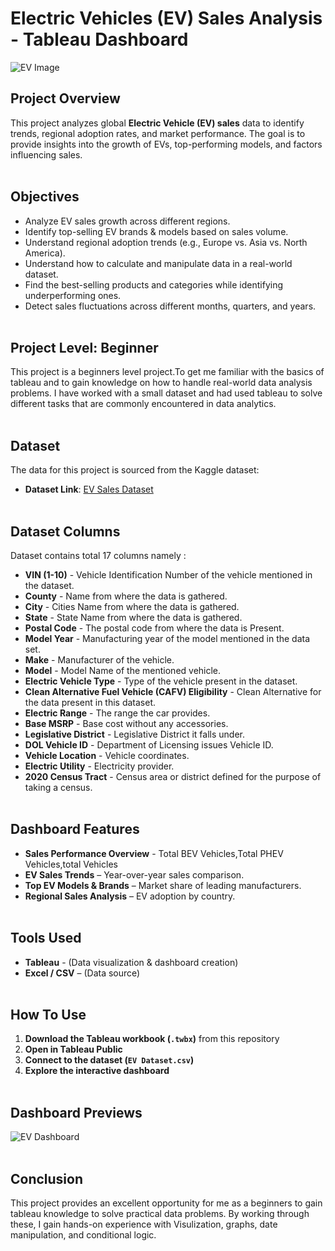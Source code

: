 # Electric Vehicles (EV) Sales Analysis - Tableau Dashboard  

![EV Image](https://github.com/user-attachments/assets/5dd4b7cb-3616-495d-b11b-171049bcdfb9)

## Project Overview
This project analyzes global **Electric Vehicle (EV) sales** data to identify trends, regional adoption rates, and market performance. The goal is to provide insights into the growth of EVs, top-performing models, and factors influencing sales. <br><br>


## Objectives
- Analyze EV sales growth across different regions.  
- Identify top-selling EV brands & models based on sales volume.
- Understand regional adoption trends (e.g., Europe vs. Asia vs. North America).  
- Understand how to calculate and manipulate data in a real-world dataset.
- Find the best-selling products and categories while identifying underperforming ones.
- Detect sales fluctuations across different months, quarters, and years.<br><br>


## Project Level: Beginner
This project is a beginners level project.To get me familiar with the basics of tableau and to gain knowledge on how to handle real-world data analysis problems. I have worked with a small dataset and had used tableau to solve different tasks that are commonly encountered in data analytics.<br><br>


## Dataset
The data for this project is sourced from the Kaggle dataset:
 - **Dataset Link**: [EV Sales Dataset](https://www.kaggle.com/datasets/mithilesh9/amazon-sales-data-analysis)<br><br>


## Dataset Columns
Dataset contains total 17 columns namely :

- **VIN (1-10)** - Vehicle Identification Number of the vehicle mentioned in the dataset.
- **County** - Name from where the data is gathered.
- **City** - Cities Name from where the data is gathered.
- **State** - State Name from where the data is gathered.
- **Postal Code** - The postal code from where the data is Present.
- **Model Year** - Manufacturing year of the model mentioned in the data set.
- **Make** - Manufacturer of the vehicle.
- **Model** - Model Name of the mentioned vehicle.
- **Electric Vehicle Type** - Type of the vehicle present in the dataset.
- **Clean Alternative Fuel Vehicle (CAFV) Eligibility** - Clean Alternative for the data present in this dataset.
- **Electric Range** - The range the car provides.
- **Base MSRP** - Base cost without any accessories.
- **Legislative District** - Legislative District it falls under.
- **DOL Vehicle ID** - Department of Licensing issues Vehicle ID.
- **Vehicle Location** - Vehicle coordinates.
- **Electric Utility** - Electricity provider.
- **2020 Census Tract** - Census area or district defined for the purpose of taking a census.<br><br>
  

## Dashboard Features 

- **Sales Performance Overview** - Total BEV Vehicles,Total PHEV Vehicles,total Vehicles 
- **EV Sales Trends** – Year-over-year sales comparison.  
- **Top EV Models & Brands** – Market share of leading manufacturers.  
- **Regional Sales Analysis** – EV adoption by country.<br><br>


## Tools Used  

- **Tableau** - (Data visualization & dashboard creation)
- **Excel / CSV** – (Data source)  <br><br>


## How To Use  

1. **Download the Tableau workbook (`.twbx`)** from this repository  
2. **Open in Tableau Public**  
3. **Connect to the dataset (`EV Dataset.csv`)**  
4. **Explore the interactive dashboard**<br><br>


## Dashboard Previews

![EV Dashboard](https://github.com/user-attachments/assets/75ca62c0-63aa-4b61-ad60-408b53a16260)<br><br>


## Conclusion
This project provides an excellent opportunity for me as a beginners to gain tableau knowledge to solve practical data problems. By working through these, I gain hands-on experience with Visulization, graphs, date manipulation, and conditional logic.



